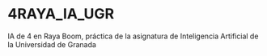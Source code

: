 # 4RAYA_IA_UGR
IA de 4 en Raya Boom, práctica de la asignatura de Inteligencia Artificial de la Universidad de Granada

